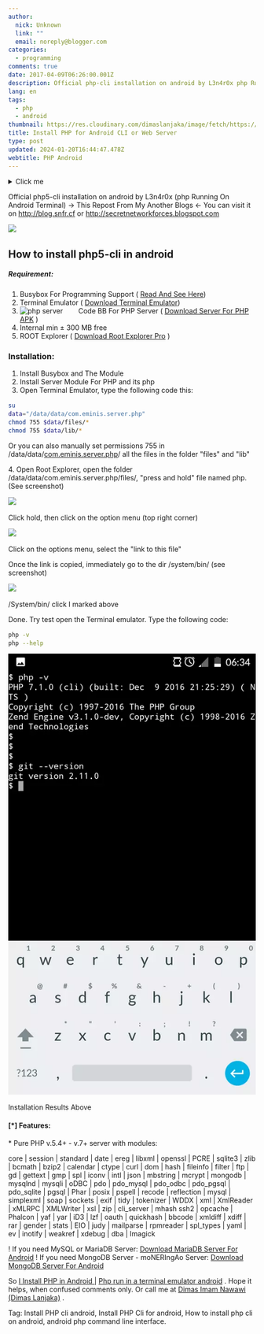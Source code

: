 ```yaml
---
author:
  nick: Unknown
  link: ""
  email: noreply@blogger.com
categories:
  - programming
comments: true
date: 2017-04-09T06:26:00.001Z
description: Official php-cli installation on android by L3n4r0x php Running On Android Terminal -> How to install php5-cli in android <-
lang: en
tags:
  - php
  - android
thumbnail: https://res.cloudinary.com/dimaslanjaka/image/fetch/https://4.bp.blogspot.com/-3UATHL878wU/WKoXE11tarI/AAAAAAAAFAA/QhBnNJFo5QAiB4C04RKBG9zuFrP2Uhm4gCLcB/s1600/serverphp.jpg
title: Install PHP for Android CLI or Web Server
type: post
updated: 2024-01-20T16:44:47.478Z
webtitle: PHP Android
---
```


<details>
  <summary>Click me</summary>

  Introduction
  ------------

  -   Brief explanation of PHP programming language
  -   Increasing popularity of using PHP in mobile app development
  -   Purpose of the article

  Overview of PHP programming in Android
  --------------------------------------

  -   History of PHP in Android
  -   Advantages of using PHP in Android
  -   Challenges faced in integrating PHP with Android

  Getting Started with PHP in Android
  -----------------------------------

  -   Installing the necessary tools and software
  -   Setting up a development environment
  -   Creating a basic PHP app in Android

  Utilizing PHP Features in Android
  ---------------------------------

  -   Using PHP libraries and extensions in Android
  -   How to handle server-side requests in Android using PHP
  -   Integrating database connectivity with PHP in Android

  Best Practices for Using PHP in Android
  ---------------------------------------

  -   Security measures to consider when using PHP in Android
  -   Tips for optimizing performance in PHP-based Android apps
  -   Common mistakes to avoid when using PHP in Android

  Case Studies
  ------------

  -   Success stories of using PHP in Android app development
  -   Real-life examples of popular Android apps built with PHP

  Conclusion
  ----------

  -   Recap of the benefits and challenges of using PHP in Android
  -   Future prospects of PHP in Android development
  -   Final thoughts and recommendations for developers interested in using PHP in Android.
</details>

Official php5-cli installation on android by L3n4r0x (php Running On Android Terminal) -> This Repost From My Another Blogs <- You can visit it on http://blog.snfr.cf or http://secretnetworkforces.blogspot.com

![](https://res.cloudinary.com/dimaslanjaka/image/fetch/https://4.bp.blogspot.com/-3UATHL878wU/WKoXE11tarI/AAAAAAAAFAA/QhBnNJFo5QAiB4C04RKBG9zuFrP2Uhm4gCLcB/s1600/serverphp.jpg)

How to install php5-cli in android
----------------------------------

##### Requirement:

1.  Busybox For Programming Support ( [Read And See Here](https://secretnetworkforces.blogspot.co.id/2017/02/busybox-for-programming-support.html?m=1))
2.  Terminal Emulator ( [Download Terminal Emulator](http://android-terminal-emulator.id.uptodown.com/android/download&usg=ALkJrhgo7D4q5JlIuFygyeD5GzdN6lUkNw))
3.  ![php server](https://res.cloudinary.com/dimaslanjaka/image/fetch/https://pic.apk4fun.com/9c/de/13/com.esminis.server.php-92149-qr-code.png)        Code BB For PHP Server ( [Download Server For PHP APK](https://www12.zippyshare.com/v/ZfZ59Qkh/file.html) )
4.  Internal min ± 300 MB free
5.  ROOT Explorer ( [Download Root Explorer Pro](https://rootexplorer.co/wp-content/uploads/2016/11/Root-Explorer-4.0.5.apk) )



### Installation:

1. Install Busybox and The Module
2. Install Server Module For PHP and its php
3. Open Terminal Emulator, type the following code this:

```bash
su
data="/data/data/com.eminis.server.php"
chmod 755 $data/files/*
chmod 755 $data/lib/*
```

Or you can also manually set permissions 755 in /data/data/[com.eminis.server.php](http://webmanajemen.com/search?q=com.eminis.server.php)/ all the files in the folder "files" and "lib"

4\. Open Root Explorer, open the folder /data/data/com.eminis.server.php/files/, "press and hold" file named php. (See screenshot)


[![](https://res.cloudinary.com/dimaslanjaka/image/fetch/https://3.bp.blogspot.com/-4Vxims5hNn0/WKoef7HN-QI/AAAAAAAAFAQ/mMoYicL08MoveNutmUxI0BCyLHPyOA3uACLcB/s1600/Screenshot_2017-02-09-07-28-29-picsay.png)](https://3.bp.blogspot.com/-4Vxims5hNn0/WKoef7HN-QI/AAAAAAAAFAQ/mMoYicL08MoveNutmUxI0BCyLHPyOA3uACLcB/s1600/Screenshot_2017-02-09-07-28-29-picsay.png)

Click hold, then click on the option menu (top right corner)



[![](https://res.cloudinary.com/dimaslanjaka/image/fetch/https://4.bp.blogspot.com/-qL_df_2RacQ/WKoeooYyN3I/AAAAAAAAFAU/mi7d1QL1JyAMaYaAgZxWUXIf0LmPI8HTgCLcB/s1600/Screenshot_2017-02-09-07-23-51-picsay.png)](https://4.bp.blogspot.com/-qL_df_2RacQ/WKoeooYyN3I/AAAAAAAAFAU/mi7d1QL1JyAMaYaAgZxWUXIf0LmPI8HTgCLcB/s1600/Screenshot_2017-02-09-07-23-51-picsay.png)

Click on the options menu, select the "link to this file"



Once the link is copied, immediately go to the dir /system/bin/ (see screenshot)



[![](https://res.cloudinary.com/dimaslanjaka/image/fetch/https://3.bp.blogspot.com/-TkMyPvubUss/WKofgR_YJZI/AAAAAAAAFAc/jnmWoy_Lv149VobN4CVyKrmbGKdKVCeCgCLcB/s1600/Screenshot_2017-02-09-07-24-10-picsay.png)](https://3.bp.blogspot.com/-TkMyPvubUss/WKofgR_YJZI/AAAAAAAAFAc/jnmWoy_Lv149VobN4CVyKrmbGKdKVCeCgCLcB/s1600/Screenshot_2017-02-09-07-24-10-picsay.png)

/System/bin/ click I marked above

Done. Try test open the Terminal emulator. Type the following code:

```bash
php -v
php --help
```


[![](instal-php-cli-pada-android-instalasi/terminal-preview.webp)](https://scontent-icn1-1.xx.fbcdn.net/v/t1.0-9/fr/cp0/e15/q65/16681945_1737945366535452_7911565320819698077_n.png.jpg?efg=eyJpIjoidCJ9&_nc_eui2=v1%3AAeHINJr_n4BocgCIOoIv5Of91PA65CcH0sY_WavQVXTlxnXFlUbfatL4PIoNcwX8LIVHwjq8xGa8zxSqvIS9x7GUrWL5COW0Tkat7Uv4LJs5rA&oh=ce40fc8acc02caf728a9956a95ad6b3e&oe=5939A832)

Installation Results Above


#### \[\*\] Features:

\* Pure PHP v.5.4+ - v.7+ server with modules:

core | session | standard | date | ereg | libxml | openssl | PCRE | sqlite3 | zlib | bcmath | bzip2 | calendar | ctype | curl | dom | hash | fileinfo | filter | ftp | gd | gettext | gmp | spl | iconv | intl | json | mbstring | mcrypt | mongodb | mysqlnd | mysqli | oDBC | pdo | pdo\_mysql | pdo\_odbc | pdo\_pgsql | pdo\_sqlite | pgsql | Phar | posix | pspell | recode | reflection | mysql | simplexml | soap | sockets | exif | tidy | tokenizer | WDDX | xml | XmlReader | xMLRPC | XMLWriter | xsl | zip | cli\_server | mhash ssh2 | opcache | Phalcon | yaf | yar | iD3 | lzf | oauth | quickhash | bbcode | xmldiff | xdiff | rar | gender | stats | EIO | judy | mailparse | rpmreader | spl\_types | yaml | ev | inotify | weakref | xdebug | dba | Imagick



! If you need MySQL or MariaDB Server: [Download MariaDB Server For Android](https://play.google.com/store/apps/details?id=com.esminis.server.mariadb)
! If you need MongoDB Server - moNERIngAo Server: [Download MongoDB Server For Android](https://play.google.com/store/apps/details?id=com.esminis.server.mongodb)

So [I Install PHP in Android |](https://google.nl/search?q=install+php-cli+L3n4r0x) [Php run in a terminal emulator android](https://google.tk/search?q=install+php-cli+L3n4r0x) . Hope it helps, when confused comments only. Or call me at [Dimas Imam Nawawi (Dimas Lanjaka)](https://fb.me/dimaslanjaka1) .

Tag: Install PHP cli android, Install PHP Cli for android, How to install php cli on android, android php command line interface.